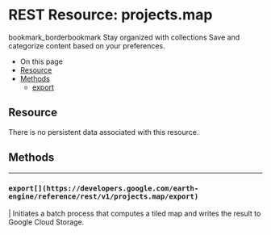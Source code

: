  
#  REST Resource: projects.map
bookmark_borderbookmark Stay organized with collections  Save and categorize content based on your preferences.
  * On this page
  * [Resource](https://developers.google.com/earth-engine/reference/rest/v1/projects.map#resource)
  * [Methods](https://developers.google.com/earth-engine/reference/rest/v1/projects.map#methods)
    * [export](https://developers.google.com/earth-engine/reference/rest/v1/projects.map#export)


## Resource
There is no persistent data associated with this resource.
## Methods  
---  
### `export[](https://developers.google.com/earth-engine/reference/rest/v1/projects.map/export)`
|  Initiates a batch process that computes a tiled map and writes the result to Google Cloud Storage.  

